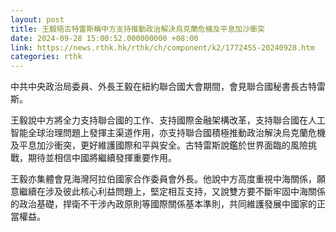 ```yaml
---
layout: post
title: 王毅晤古特雷斯稱中方支持推動政治解決烏克蘭危機及平息加沙衝突
date: 2024-09-28 15:00:52.000000000 +08:00
link: https://news.rthk.hk/rthk/ch/component/k2/1772455-20240928.htm
categories: rthk
---
```


中共中央政治局委員、外長王毅在紐約聯合國大會期間，會見聯合國秘書長古特雷斯。

王毅說中方將全力支持聯合國的工作、支持國際金融架構改革，支持聯合國在人工智能全球治理問題上發揮主渠道作用，亦支持聯合國積極推動政治解決烏克蘭危機及平息加沙衝突，更好維護國際和平與安全。古特雷斯說鑑於世界面臨的風險挑戰，期待並相信中國將繼續發揮重要作用。

王毅亦集體會見海灣阿拉伯國家合作委員會外長。他說中方高度重視中海關係，願意繼續在涉及彼此核心利益問題上，堅定相互支持，又說雙方要不斷牢固中海關係的政治基礎，捍衛不干涉內政原則等國際關係基本準則，共同維護發展中國家的正當權益。
